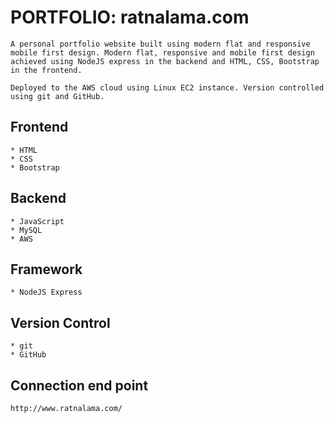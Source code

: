 # PORTFOLIO: ratnalama.com

```
A personal portfolio website built using modern flat and responsive mobile first design. Modern flat, responsive and mobile first design achieved using NodeJS express in the backend and HTML, CSS, Bootstrap in the frontend.

Deployed to the AWS cloud using Linux EC2 instance. Version controlled using git and GitHub.
```

## Frontend

```
* HTML
* CSS
* Bootstrap
```

## Backend

```
* JavaScript
* MySQL
* AWS
```

## Framework

```
* NodeJS Express
```

## Version Control

```
* git
* GitHub
```

## Connection end point

```
http://www.ratnalama.com/
```
